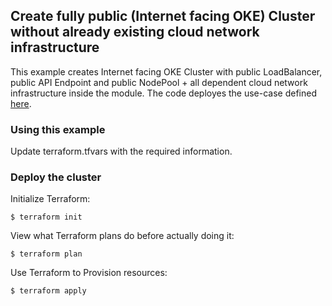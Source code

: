 ## Create fully public (Internet facing OKE) Cluster without already existing cloud network infrastructure
This example creates Internet facing OKE Cluster with public LoadBalancer, public API Endpoint and public NodePool + all dependent cloud network infrastructure inside the module. The code deployes the use-case defined [here](https://docs.oracle.com/en-us/iaas/Content/ContEng/Concepts/contengnetworkconfigexample.htm#example-publick8sapi-publicworkers-publiclb).  

### Using this example
Update terraform.tfvars with the required information.

### Deploy the cluster  
Initialize Terraform:
```
$ terraform init
```
View what Terraform plans do before actually doing it:
```
$ terraform plan
```
Use Terraform to Provision resources:
```
$ terraform apply
```
